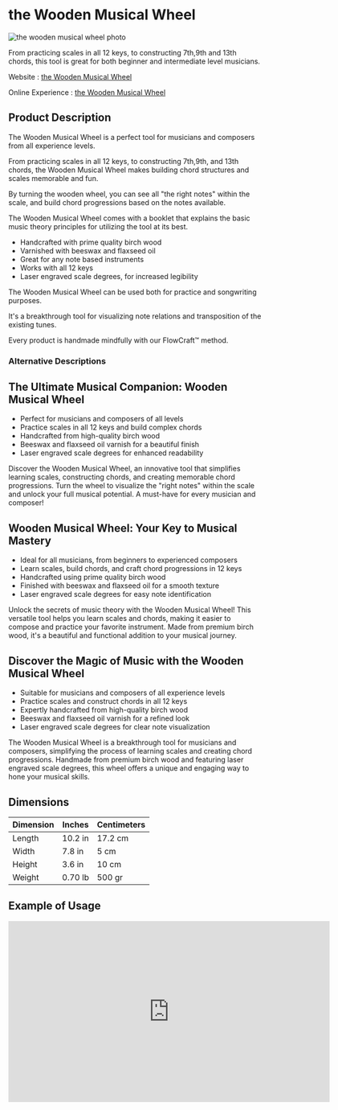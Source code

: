 # the Wooden Musical Wheel

![the wooden musical wheel photo](https://uploads-ssl.webflow.com/577fb500e970a606264913c7/5ffd8875b6bf3f044fa661d4_MusicalWheel-1-p-800.jpeg)

From practicing scales in all 12 keys, to constructing 7th,9th and 13th chords, this tool is great for both beginner and intermediate level musicians.

Website : [the Wooden Musical Wheel](https://www.bitti-gitti.com/wholesale/the-wooden-musical-wheel)

Online Experience : [the Wooden Musical Wheel](https://www.bitti-gitti.com/themusicalwheel)

## Product Description
<CopyInfoBox>
  <p>The Wooden Musical Wheel is a perfect tool for musicians and composers from all experience levels.</p>
  <p>From practicing scales in all 12 keys, to constructing 7th,9th, and 13th chords, the Wooden Musical Wheel makes building chord structures and scales memorable and fun.</p>
  <p>By turning the wooden wheel, you can see all "the right notes" within the scale, and build chord progressions based on the notes available.</p>
  <p>The Wooden Musical Wheel comes with a booklet that explains the basic music theory principles for utilizing the tool at its best.</p>
  <ul>
    <li>Handcrafted with prime quality birch wood</li>
    <li>Varnished with beeswax and flaxseed oil</li>
    <li>Great for any note based instruments</li>
    <li>Works with all 12 keys</li>
    <li>Laser engraved scale degrees, for increased legibility</li>
  </ul>
  <p>The Wooden Musical Wheel can be used both for practice and songwriting purposes.</p>
  <p>It's a breakthrough tool for visualizing note relations and transposition of the existing tunes.</p>
  <p>Every product is handmade mindfully with our FlowCraft™ method.</p>
</CopyInfoBox>

### Alternative Descriptions 

<CopyInfoBox><h2>The Ultimate Musical Companion: Wooden Musical Wheel</h2>
<ul>
  <li>Perfect for musicians and composers of all levels</li>
  <li>Practice scales in all 12 keys and build complex chords</li>
  <li>Handcrafted from high-quality birch wood</li>
  <li>Beeswax and flaxseed oil varnish for a beautiful finish</li>
  <li>Laser engraved scale degrees for enhanced readability</li>
</ul>
<p>Discover the Wooden Musical Wheel, an innovative tool that simplifies learning scales, constructing chords, and creating memorable chord progressions. Turn the wheel to visualize the "right notes" within the scale and unlock your full musical potential. A must-have for every musician and composer!</p></CopyInfoBox>

<CopyInfoBox><h2>Wooden Musical Wheel: Your Key to Musical Mastery</h2>
<ul>
  <li>Ideal for all musicians, from beginners to experienced composers</li>
  <li>Learn scales, build chords, and craft chord progressions in 12 keys</li>
  <li>Handcrafted using prime quality birch wood</li>
  <li>Finished with beeswax and flaxseed oil for a smooth texture</li>
  <li>Laser engraved scale degrees for easy note identification</li>
</ul>
<p>Unlock the secrets of music theory with the Wooden Musical Wheel! This versatile tool helps you learn scales and chords, making it easier to compose and practice your favorite instrument. Made from premium birch wood, it's a beautiful and functional addition to your musical journey.</p></CopyInfoBox>

<CopyInfoBox><h2>Discover the Magic of Music with the Wooden Musical Wheel</h2>
<ul>
  <li>Suitable for musicians and composers of all experience levels</li>
  <li>Practice scales and construct chords in all 12 keys</li>
  <li>Expertly handcrafted from high-quality birch wood</li>
  <li>Beeswax and flaxseed oil varnish for a refined look</li>
  <li>Laser engraved scale degrees for clear note visualization</li>
</ul>
<p>The Wooden Musical Wheel is a breakthrough tool for musicians and composers, simplifying the process of learning scales and creating chord progressions. Handmade from premium birch wood and featuring laser engraved scale degrees, this wheel offers a unique and engaging way to hone your musical skills.</p></CopyInfoBox>

## Dimensions

| Dimension | Inches | Centimeters |
|-----------|--------|-------------|
| Length    | 10.2 in | 17.2 cm     |
| Width     | 7.8 in  | 5 cm        |
| Height    | 3.6 in  | 10 cm       |
| Weight    | 0.70 lb | 500 gr      |


## Example of Usage

<iframe title="vimeo-player" src="https://player.vimeo.com/video/537845179?h=e9264718ec" width="640" height="360" frameborder="0"    allowfullscreen></iframe>


